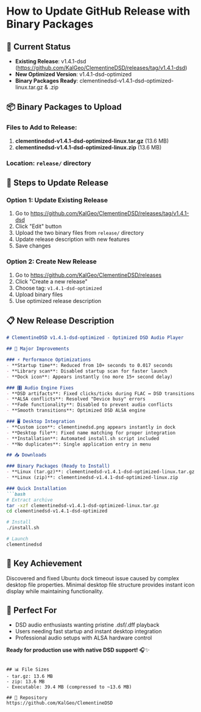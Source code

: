 # How to Update GitHub Release with Binary Packages

## 🎯 Current Status

- **Existing Release**: v1.4.1-dsd (https://github.com/KalGeo/ClementineDSD/releases/tag/v1.4.1-dsd)
- **New Optimized Version**: v1.4.1-dsd-optimized
- **Binary Packages Ready**: clementinedsd-v1.4.1-dsd-optimized-linux.tar.gz & .zip

## 📦 Binary Packages to Upload

### Files to Add to Release:
1. **clementinedsd-v1.4.1-dsd-optimized-linux.tar.gz** (13.6 MB)
2. **clementinedsd-v1.4.1-dsd-optimized-linux.zip** (13.6 MB)

### Location: `release/` directory

## 🚀 Steps to Update Release

### Option 1: Update Existing Release
1. Go to https://github.com/KalGeo/ClementineDSD/releases/tag/v1.4.1-dsd
2. Click "Edit" button
3. Upload the two binary files from `release/` directory
4. Update release description with new features
5. Save changes

### Option 2: Create New Release
1. Go to https://github.com/KalGeo/ClementineDSD/releases
2. Click "Create a new release"
3. Choose tag: `v1.4.1-dsd-optimized`
4. Upload binary files
5. Use optimized release description

## 📋 New Release Description

```markdown
# ClementineDSD v1.4.1-dsd-optimized - Optimized DSD Audio Player

## 🎵 Major Improvements

### ⚡ Performance Optimizations
- **Startup time**: Reduced from 10+ seconds to 0.017 seconds
- **Library scan**: Disabled startup scan for faster launch
- **Dock icon**: Appears instantly (no more 15+ second delay)

### 🎛️ Audio Engine Fixes
- **DSD artifacts**: Fixed clicks/ticks during FLAC ↔ DSD transitions
- **ALSA conflicts**: Resolved "Device busy" errors
- **Fade functionality**: Disabled to prevent audio conflicts
- **Smooth transitions**: Optimized DSD ALSA engine

### 🖥️ Desktop Integration
- **Custom icon**: clementinedsd.png appears instantly in dock
- **Desktop file**: Fixed name matching for proper integration
- **Installation**: Automated install.sh script included
- **No duplicates**: Single application entry in menu

## 📥 Downloads

### Binary Packages (Ready to Install)
- **Linux (tar.gz)**: clementinedsd-v1.4.1-dsd-optimized-linux.tar.gz
- **Linux (zip)**: clementinedsd-v1.4.1-dsd-optimized-linux.zip

### Quick Installation
```bash
# Extract archive
tar -xzf clementinedsd-v1.4.1-dsd-optimized-linux.tar.gz
cd clementinedsd-v1.4.1-dsd-optimized

# Install
./install.sh

# Launch
clementinedsd
```

## 🎯 Key Achievement
Discovered and fixed Ubuntu dock timeout issue caused by complex desktop file properties.
Minimal desktop file structure provides instant icon display while maintaining functionality.

## 🎵 Perfect For
- DSD audio enthusiasts wanting pristine .dsf/.dff playback
- Users needing fast startup and instant desktop integration
- Professional audio setups with ALSA hardware control

**Ready for production use with native DSD support!** 🎧✨
```

## 📊 File Sizes
- tar.gz: 13.6 MB
- zip: 13.6 MB
- Executable: 39.4 MB (compressed to ~13.6 MB)

## 🔗 Repository
https://github.com/KalGeo/ClementineDSD
